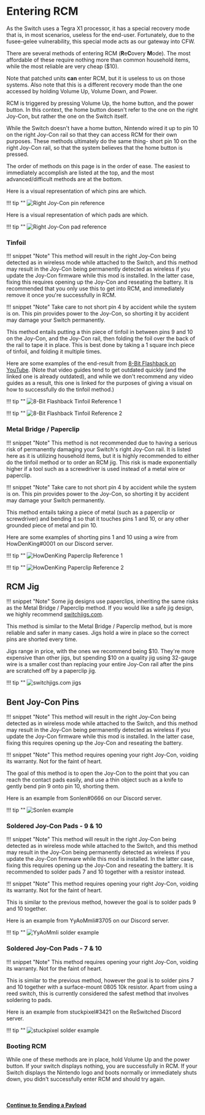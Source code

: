 # Entering RCM


As the Switch uses a Tegra X1 processor, it has a special recovery mode that is, in most scenarios, useless for the end-user. Fortunately, due to the fusee-gelee vulnerability, this special mode acts as our gateway into CFW.

There are several methods of entering RCM (**R**e**C**overy **M**ode). The most affordable of these require nothing more than common household items, while the most reliable are very cheap ($10).

Note that patched units **can** enter RCM, but it is useless to us on those systems. Also note that this is a different recovery mode than the one accessed by holding Volume Up, Volume Down, and Power.

RCM is triggered by pressing Volume Up, the home button, and the power button. In this context, the home button doesn't refer to the one on the right Joy-Con, but rather the one on the Switch itself.

While the Switch doesn't have a home button, Nintendo wired it up to pin 10 on the right Joy-Con rail so that they can access RCM for their own purposes. These methods ultimately do the same thing- short pin 10 on the right Joy-Con rail, so that the system believes that the home button is pressed.

The order of methods on this page is in the order of ease. The easiest to immediately accomplish are listed at the top, and the most advanced/difficult methods are at the bottom.

Here is a visual representation of which pins are which.

!!! tip ""
    ![Right Joy-Con pin reference](../img/entering_rcm_pin_reference.jpg)

Here is a visual representation of which pads are which.

!!! tip ""
    ![Right Joy-Con pad reference](../img/entering_rcm_pad_reference.jpg)

### Tinfoil

!!! snippet "Note"
    This method will result in the right Joy-Con being detected as in wireless mode while attached to the Switch, and this method may result in the Joy-Con being permanently detected as wireless if you update the Joy-Con firmware while this mod is installed. In the latter case, fixing this requires opening up the Joy-Con and reseating the battery. It is recommended that you only use this to get into RCM, and immediately remove it once you're successfully in RCM.

!!! snippet "Note"
    Take care to not short pin 4 by accident while the system is on. This pin provides power to the Joy-Con, so shorting it by accident may damage your Switch permanently.

This method entails putting a thin piece of tinfoil in between pins 9 and 10 on the Joy-Con, and the Joy-Con rail, then folding the foil over the back of the rail to tape it in place. This is best done by taking a 1 square inch piece of tinfoil, and folding it multiple times.

Here are some examples of the end-result from [8-Bit Flashback on YouTube](https://youtu.be/3-UeB_enPrM?t=136). (Note that video guides tend to get outdated quickly (and the linked one is already outdated), and while we don't recommend any video guides as a result, this one is linked for the purposes of giving a visual on how to successfully do the tinfoil method.)

!!! tip ""
    ![8-Bit Flashback Tinfoil Reference 1](../img/entering_rcm_tinfoil_8bfb_1.png)

!!! tip ""
    ![8-Bit Flashback Tinfoil Reference 2](../img/entering_rcm_tinfoil_8bfb_2.png)

### Metal Bridge / Paperclip

!!! snippet "Note"
    This method is not recommended due to having a serious risk of permanently damaging your Switch's right Joy-Con rail. It is listed here as it is utilizing household items, but it is highly recommended to either do the tinfoil method or to order an RCM jig. This risk is made exponentially higher if a tool such as a screwdriver is used instead of a metal wire or paperclip.

!!! snippet "Note"
    Take care to not short pin 4 by accident while the system is on. This pin provides power to the Joy-Con, so shorting it by accident may damage your Switch permanently.

This method entails taking a piece of metal (such as a paperclip or screwdriver) and bending it so that it touches pins 1 and 10, or any other grounded piece of metal and pin 10.

Here are some examples of shorting pins 1 and 10 using a wire from HowDenKing#0001 on our Discord server.

!!! tip ""
    ![HowDenKing Paperclip Reference 1](../img/entering_rcm_paperclip_hdk_1.jpg)

!!! tip ""
    ![HowDenKing Paperclip Reference 2](../img/entering_rcm_paperclip_hdk_2.jpg)

## RCM Jig

!!! snippet "Note"
    Some jig designs use paperclips, inheriting the same risks as the Metal Bridge / Paperclip method. If you would like a safe jig design, we highly recommend [switchjigs.com](https://switchjigs.com).

This method is similar to the Metal Bridge / Paperclip method, but is more reliable and safer in many cases. Jigs hold a wire in place so the correct pins are shorted every time.

Jigs range in price, with the ones we recommend being $10. They're more expensive than other jigs, but spending $10 on a quality jig using 32-gauge wire is a smaller cost than replacing your entire Joy-Con rail after the pins are scratched off by a paperclip jig.

!!! tip ""
    ![switchjigs.com jigs](../img/entering_rcm_jig.jpg)

## Bent Joy-Con Pins

!!! snippet "Note"
    This method will result in the right Joy-Con being detected as in wireless mode while attached to the Switch, and this method may result in the Joy-Con being permanently detected as wireless if you update the Joy-Con firmware while this mod is installed. In the latter case, fixing this requires opening up the Joy-Con and reseating the battery.

!!! snippet "Note"
    This method requires opening your right Joy-Con, voiding its warranty. Not for the faint of heart.

The goal of this method is to open the Joy-Con to the point that you can reach the contact pads easily, and use a thin object such as a knife to gently bend pin 9 onto pin 10, shorting them.

Here is an example from Sonlen#0666 on our Discord server.

!!! tip ""
    ![Sonlen example](../img/entering_rcm_bent_pins.jpg)

### Soldered Joy-Con Pads - 9 & 10 

!!! snippet "Note"
    This method will result in the right Joy-Con being detected as in wireless mode while attached to the Switch, and this method may result in the Joy-Con being permanently detected as wireless if you update the Joy-Con firmware while this mod is installed. In the latter case, fixing this requires opening up the Joy-Con and reseating the battery. It is recommended to solder pads 7 and 10 together with a resistor instead.

!!! snippet "Note"
    This method requires opening your right Joy-Con, voiding its warranty. Not for the faint of heart.

This is similar to the previous method, however the goal is to solder pads 9 and 10 together.

Here is an example from YyAoMmIi#3705 on our Discord server.

!!! tip ""
    ![YyAoMmIi solder example](../img/entering_rcm_solder_910_yyaommii.jpg)

### Soldered Joy-Con Pads - 7 & 10

!!! snippet "Note"
    This method requires opening your right Joy-Con, voiding its warranty. Not for the faint of heart.

This is similar to the previous method, however the goal is to solder pins 7 and 10 together with a surface-mount 0805 10k resistor. Apart from using a reed switch, this is currently considered the safest method that involves soldering to pads.

Here is an example from stuckpixel#3421 on the ReSwitched Discord server.

!!! tip ""
    ![stuckpixel solder example](../img/entering_rcm_solder_710_stuckpixel.png)

### Booting RCM

While one of these methods are in place, hold Volume Up and the power button. If your switch displays nothing, you are successfully in RCM. If your Switch displays the Nintendo logo and boots normally or immediately shuts down, you didn't successfully enter RCM and should try again.

&nbsp;

#### [Continue to Sending a Payload](sending_payload.md)
